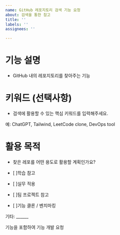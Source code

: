 ```yaml
---
name: GitHub 레포지토리 검색 기능 요청
about: 검색을 통한 참고
title: ''
labels: ''
assignees: ''

---
```


# 기능 설명
* GitHub 내의 레포지토리를 찾아주는 기능

# 키워드 (선택사항)

* 검색에 활용할 수 있는 핵심 키워드를 입력해주세요.

예: ChatGPT, Tailwind, LeetCode clone, DevOps tool

# 활용 목적

* 찾은 레포를 어떤 용도로 활용할 계획인가요?

- [ ]학습 참고

- [ ]실무 적용

- [ ]팀 프로젝트 참고

- [ ]기능 클론 / 벤치마킹

 기타: ______

기능을 포함하여 기능 개발 요청
